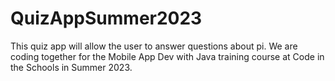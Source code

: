 # QuizAppSummer2023
This quiz app will allow the user to answer questions about pi. We are coding together for the Mobile App Dev with Java training course at Code in the Schools in Summer 2023.

